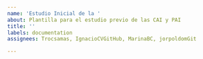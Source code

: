 ```yaml
---
name: 'Estudio Inicial de la '
about: Plantilla para el estudio previo de las CAI y PAI
title: ''
labels: documentation
assignees: Trocsamas, IgnacioCVGitHub, MarinaBC, jorpoldomGit

---
```



